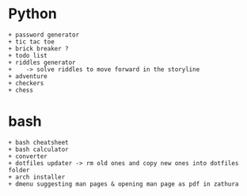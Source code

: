 # Python

	+ password generator
	+ tic tac toe
	+ brick breaker ?
	+ todo list
	+ riddles generator 
	+    -> solve riddles to move forward in the storyline
	+ adventure
	+ checkers
	+ chess

# bash

	+ bash cheatsheet
	+ bash calculator
	+ converter
	+ dotfiles updater -> rm old ones and copy new ones into dotfiles folder
	+ arch installer
	+ dmenu suggesting man pages & opening man page as pdf in zathura 
